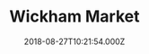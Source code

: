 ---
date: 2018-08-27T10:21:54.000Z
title: Wickham Market
latitude: 52.15300194318505
longitude: 1.3623259343744543
category: checkin
---